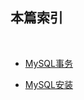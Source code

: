 

## 本篇索引


<img src="/logo.jpg" width="0" height="0" />

*   [MySQL事务](./MySQLTransaction)

*   [MySQL安装](./MySQLInstall)